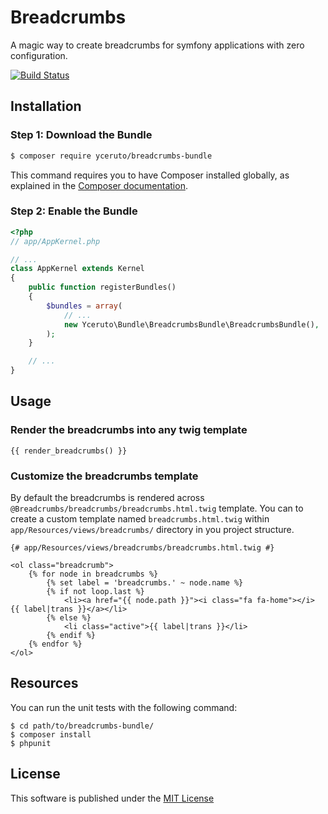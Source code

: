 Breadcrumbs
===========

A magic way to create breadcrumbs for symfony applications with zero configuration.

[![Build Status](https://travis-ci.org/yceruto/breadcrumbs-bundle.svg?branch=master)](https://travis-ci.org/yceruto/breadcrumbs-bundle)

Installation
------------

### Step 1: Download the Bundle

```bash
$ composer require yceruto/breadcrumbs-bundle
```

This command requires you to have Composer installed globally, as explained
in the [Composer documentation](https://getcomposer.org/doc/00-intro.md).

### Step 2: Enable the Bundle

```php
<?php
// app/AppKernel.php

// ...
class AppKernel extends Kernel
{
    public function registerBundles()
    {
        $bundles = array(
            // ...
            new Yceruto\Bundle\BreadcrumbsBundle\BreadcrumbsBundle(),
        );
    }

    // ...
}
```

Usage
-----

### Render the breadcrumbs into any twig template

```twig
{{ render_breadcrumbs() }}
```

### Customize the breadcrumbs template

By default the breadcrumbs is rendered across `@Breadcrumbs/breadcrumbs/breadcrumbs.html.twig` template. You can to create a custom template 
named `breadcrumbs.html.twig` within `app/Resources/views/breadcrumbs/` directory in you project structure.

```twig
{# app/Resources/views/breadcrumbs/breadcrumbs.html.twig #}

<ol class="breadcrumb">
    {% for node in breadcrumbs %}
        {% set label = 'breadcrumbs.' ~ node.name %}
        {% if not loop.last %}
            <li><a href="{{ node.path }}"><i class="fa fa-home"></i> {{ label|trans }}</a></li>
        {% else %}
            <li class="active">{{ label|trans }}</li>
        {% endif %}
    {% endfor %}
</ol>
```

Resources
---------

You can run the unit tests with the following command:

    $ cd path/to/breadcrumbs-bundle/
    $ composer install
    $ phpunit

License
-------

This software is published under the [MIT License](LICENSE)

